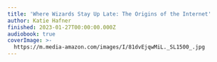 ```yaml
---
title: 'Where Wizards Stay Up Late: The Origins of the Internet'
author: Katie Hafner
finished: 2023-01-27T00:00:00.000Z
audiobook: true
coverImage: >-
  https://m.media-amazon.com/images/I/81dvEjqwMiL._SL1500_.jpg
---
```

